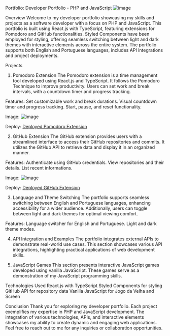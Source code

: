 Portfolio: Developer Portfolio - PHP and JavaScript
![image](https://github.com/tdiascontato/CreateReactAppPortifolio/assets/98658691/61f362be-fc3b-4e61-b668-3f8fd318d2f3)

Overview
Welcome to my developer portfolio showcasing my skills and projects as a software developer with a focus on PHP and JavaScript. This portfolio is built using React.js with TypeScript, featuring extensions for Pomodoro and GitHub functionalities. Styled Components have been employed for styling, offering seamless switching between light and dark themes with interactive elements across the entire system. The portfolio supports both English and Portuguese languages, includes API integrations and project deployments.

Projects
1. Pomodoro Extension
The Pomodoro extension is a time management tool developed using React.js and TypeScript. It follows the Pomodoro Technique to improve productivity. Users can set work and break intervals, with a countdown timer and progress tracking.

Features:
Set customizable work and break durations.
Visual countdown timer and progress tracking.
Start, pause, and reset functionality.

Image:
![image](https://github.com/tdiascontato/CreateReactAppPortifolio/assets/98658691/b21659fd-21ed-4e6f-bdb1-4172fdfe6b90)


Deploy:
[Deployed Pomodoro Extension](https://tdiaspomodoro.vercel.app/)

2. GitHub Extension
The GitHub extension provides users with a streamlined interface to access their GitHub repositories and commits. It utilizes the GitHub API to retrieve data and display it in an organized manner.

Features:
Authenticate using GitHub credentials.
View repositories and their details.
List recent informations.

Image:
![image](https://github.com/tdiascontato/CreateReactAppPortifolio/assets/98658691/6e3ce606-ab0b-46f4-a049-bfff03b40a31)


Deploy:
[Deployed GitHub Extension](https://tdiasgithub.vercel.app/)

3. Language and Theme Switching
The portfolio supports seamless switching between English and Portuguese languages, enhancing accessibility for a wider audience. Additionally, users can toggle between light and dark themes for optimal viewing comfort.

Features:
Language switcher for English and Portuguese.
Light and dark theme modes.

4. API Integration and Examples
The portfolio integrates external APIs to demonstrate real-world use cases. This section showcases various API integrations, highlighting practical applications of web development skills.

5. JavaScript Games
This section presents interactive JavaScript games developed using vanilla JavaScript. These games serve as a demonstration of my JavaScript programming skills.

Technologies Used
React.js with TypeScript
Styled Components for styling
GitHub API for repository data
Vanilla JavaScript for Jogo da Velha and Screen

Conclusion
Thank you for exploring my developer portfolio. Each project exemplifies my expertise in PHP and JavaScript development. The integration of various technologies, APIs, and interactive elements showcases my ability to create dynamic and engaging web applications. Feel free to reach out to me for any inquiries or collaboration opportunities.
